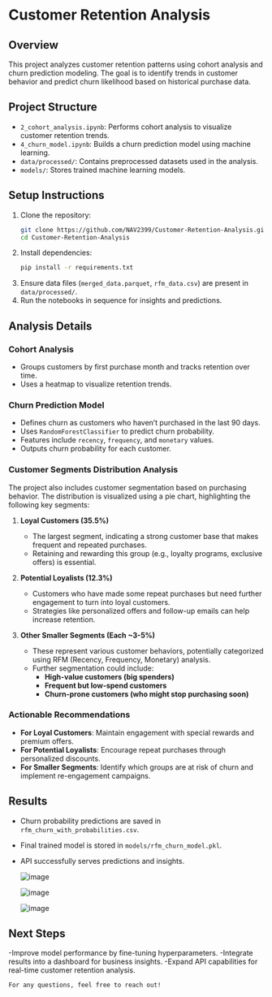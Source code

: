 # Customer Retention Analysis

## Overview
This project analyzes customer retention patterns using cohort analysis and churn prediction modeling. The goal is to identify trends in customer behavior and predict churn likelihood based on historical purchase data.

## Project Structure
- `2_cohort_analysis.ipynb`: Performs cohort analysis to visualize customer retention trends.
- `4_churn_model.ipynb`: Builds a churn prediction model using machine learning.
- `data/processed/`: Contains preprocessed datasets used in the analysis.
- `models/`: Stores trained machine learning models.

## Setup Instructions
1. Clone the repository:
   ```bash
   git clone https://github.com/NAV2399/Customer-Retention-Analysis.git
   cd Customer-Retention-Analysis
   ```
2. Install dependencies:
   ```bash
   pip install -r requirements.txt
   ```
3. Ensure data files (`merged_data.parquet`, `rfm_data.csv`) are present in `data/processed/`.
4. Run the notebooks in sequence for insights and predictions.

## Analysis Details
### Cohort Analysis
- Groups customers by first purchase month and tracks retention over time.
- Uses a heatmap to visualize retention trends.

### Churn Prediction Model
- Defines churn as customers who haven’t purchased in the last 90 days.
- Uses `RandomForestClassifier` to predict churn probability.
- Features include `recency`, `frequency`, and `monetary` values.
- Outputs churn probability for each customer.

### Customer Segments Distribution Analysis
The project also includes customer segmentation based on purchasing behavior. The distribution is visualized using a pie chart, highlighting the following key segments:

1. **Loyal Customers (35.5%)**  
   - The largest segment, indicating a strong customer base that makes frequent and repeated purchases.
   - Retaining and rewarding this group (e.g., loyalty programs, exclusive offers) is essential.

2. **Potential Loyalists (12.3%)**  
   - Customers who have made some repeat purchases but need further engagement to turn into loyal customers.
   - Strategies like personalized offers and follow-up emails can help increase retention.

3. **Other Smaller Segments (Each ~3-5%)**  
   - These represent various customer behaviors, potentially categorized using RFM (Recency, Frequency, Monetary) analysis.
   - Further segmentation could include:
     - **High-value customers (big spenders)**  
     - **Frequent but low-spend customers**  
     - **Churn-prone customers (who might stop purchasing soon)**  

### Actionable Recommendations
- **For Loyal Customers**: Maintain engagement with special rewards and premium offers.
- **For Potential Loyalists**: Encourage repeat purchases through personalized discounts.
- **For Smaller Segments**: Identify which groups are at risk of churn and implement re-engagement campaigns.

## Results
- Churn probability predictions are saved in `rfm_churn_with_probabilities.csv`.
- Final trained model is stored in `models/rfm_churn_model.pkl`.
- API successfully serves predictions and insights.

  ![image](https://github.com/user-attachments/assets/eb6ed40f-2ae2-4a93-bd28-e8c55b7be3ee)

  ![image](https://github.com/user-attachments/assets/1a985ec5-8048-488b-8d1d-dcab589ca282)

  ![image](https://github.com/user-attachments/assets/6540acba-4a3d-4108-a76b-14316455f149)

## Next Steps

 -Improve model performance by fine-tuning hyperparameters.
 -Integrate results into a dashboard for business insights.
 -Expand API capabilities for real-time customer retention analysis.


    For any questions, feel free to reach out!
